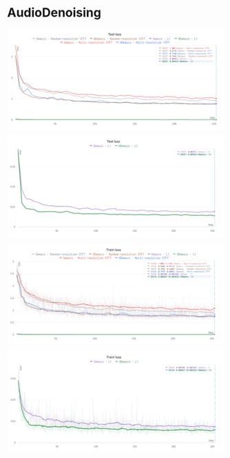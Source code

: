 # AudioDenoising

![alt text](https://github.com/XernPLL/AudioDenoising/blob/master/graphs/test.png)

![alt text](https://github.com/XernPLL/AudioDenoising/blob/master/graphs/testl1.png)

![alt text](https://github.com/XernPLL/AudioDenoising/blob/master/graphs/train.png)

![alt text](https://github.com/XernPLL/AudioDenoising/blob/master/graphs/trainl1.png)